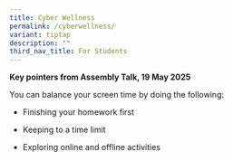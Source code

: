 ```yaml
---
title: Cyber Wellness
permalink: /cyberwellness/
variant: tiptap
description: ""
third_nav_title: For Students
---
```

<p><strong>Key pointers from Assembly Talk, 19 May 2025</strong>
</p>
<p>You can balance your screen time by doing the following:</p>
<ul data-tight="true" class="tight">
<li>
<p>Finishing your homework first</p>
</li>
<li>
<p>Keeping to a time limit</p>
</li>
<li>
<p>Exploring online and offline activities</p>
</li>
</ul>
<p></p>